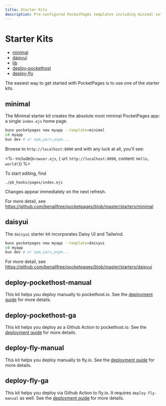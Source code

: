 ```yaml
---
title: Starter Kits
description: Pre-configured PocketPages templates including minimal setup, DaisyUI integration, and deployment configurations for PocketHost and Fly.io. Each template provides specific tooling and configurations for different use cases and deployment targets.
---
```


# Starter Kits

<!-- TOC depthfrom:2 -->

- [minimal](#minimal)
- [daisyui](#daisyui)
- [lib](#lib)
- [deploy-pockethost](#deploy-pockethost)
- [deploy-fly](#deploy-fly)

<!-- /TOC -->

The easiest way to get started with PocketPages is to use one of the starter kits.

## minimal

The Minimal starter kit creates the absolute most minimal PocketPages app: a single `index.ejs` home page.

```bash
bunx pocketpages new myapp --template=minimal
cd myapp
bun dev # or npm,yarn,pnpm...
```

Browse to `http://localhost:8090` and with any luck at all, you'll see:

<%- include(`browser.ejs`, { url: `http://localhost:8090`, content: `Hello, world!`}) %>

To start editing, find

```
./pb_hooks/pages/index.ejs
```

Changes appear immediately on the next refresh.

For more detail, see https://github.com/benallfree/pocketpages/blob/master/starters/minimal

## daisyui

The `daisyui` starter kit incorporates Daisy UI and Tailwind.

```bash
bunx pocketpages new myapp --template=daisyui
cd myapp
bun dev # or npm,yarn,pnpm...
```

For more detail, see https://github.com/benallfree/pocketpages/blob/master/starters/daisyui

## deploy-pockethost-manual

This kit helps you deploy manually to pockethost.io. See the [deployment guide](/docs/deploying) for more details.

## deploy-pockethost-ga

This kit helps you deploy as a Github Action to pockethost.io. See the [deployment guide](/docs/deploying) for more details.

## deploy-fly-manual

This kit helps you deploy manually to fly.io. See the [deployment guide](/docs/deploying) for more details.

## deploy-fly-ga

This kit helps you deploy via Github Action to fly.io. It requires `deploy-fly-manual` as well. See the [deployment guide](/docs/deploying) for more details.
